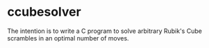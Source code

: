 # ccubesolver
The intention is to write a C program to solve arbitrary Rubik's Cube scrambles in an optimal number of moves.
